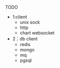 TODO
* 1:client 
    * unix sock 
    * http
    * chart websocket 
* 2：db client
    * redis
    * mongo
    * mq
    * pgsql
    
